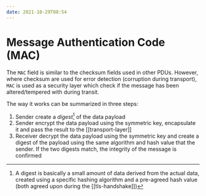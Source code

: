 ```yaml
---
date: 2021-10-29T08:54
---
```


# Message Authentication Code (MAC)

The `MAC` field is similar to the checksum fields used in other PDUs.
However, where checksum are used for error detection (corruption during
transport), `MAC` is used as a security layer which check if the message
has been altered/tempered with during transit.

The way it works can be summarized in three steps:

1. Sender create a _digest_[^1] of the data payload
2. Sender encrypt the data payload using the symmetric key, encapsulate it
and pass the result to the [[transport-layer]]
3. Receiver decrypt the data payload using the symmetric key and create a
digest of the payload using the same algorithm and hash value that the
sender. If the two digests match, the integrity of the message is confirmed

[^1]: A digest is basically a small amount of data derived from the actual
data, created using a specific hashing algorithm and a pre-agreed hash
value (both agreed upon during the [[tls-handshake]])
